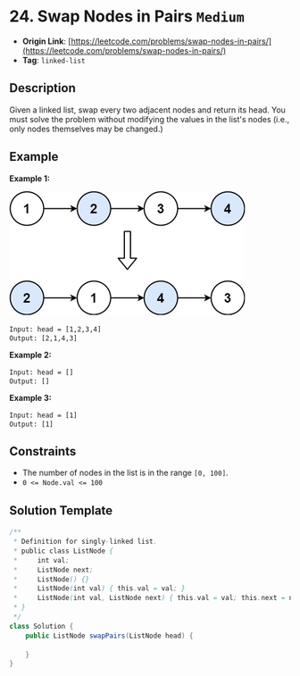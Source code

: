 # 24. Swap Nodes in Pairs `Medium`

- **Origin Link**: [https://leetcode.com/problems/swap-nodes-in-pairs/](https://leetcode.com/problems/swap-nodes-in-pairs/)
- **Tag**: `linked-list`


## Description

Given a linked list, swap every two adjacent nodes and return its head. You must solve the problem without modifying the values in the list's nodes (i.e., only nodes themselves may be changed.)


## Example

**Example 1:**

![](./swap_ex1.jpg)

```
Input: head = [1,2,3,4]
Output: [2,1,4,3]
```

**Example 2:**

```
Input: head = []
Output: []
```

**Example 3:**

```
Input: head = [1]
Output: [1]
```


## Constraints

- The number of nodes in the list is in the range `[0, 100]`.
- `0 <= Node.val <= 100`


## Solution Template

```java
/**
 * Definition for singly-linked list.
 * public class ListNode {
 *     int val;
 *     ListNode next;
 *     ListNode() {}
 *     ListNode(int val) { this.val = val; }
 *     ListNode(int val, ListNode next) { this.val = val; this.next = next; }
 * }
 */
class Solution {
    public ListNode swapPairs(ListNode head) {
        
    }
}
```
